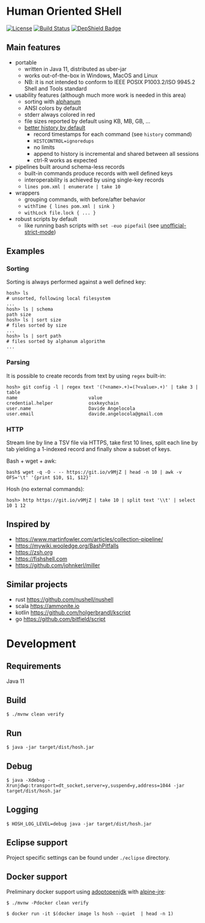 # Human Oriented SHell

[![License](https://img.shields.io/badge/License-MIT-blue.svg)](https://opensource.org/licenses/MIT) [![Build Status](https://dev.azure.com/davideangelocola/hosh/_apis/build/status/dfa1.hosh?branchName=master)](https://dev.azure.com/davideangelocola/hosh/_build/latest?definitionId=1&branchName=master) [![DepShield Badge](https://depshield.sonatype.org/badges/dfa1/hosh/depshield.svg)](https://depshield.github.io)


## Main features
- portable
    - written in Java 11, distributed as uber-jar
    - works out-of-the-box in Windows, MacOS and Linux
    - NB: it is not intended to conform to IEEE POSIX P1003.2/ISO 9945.2 Shell and Tools standard
- usability features (although much more work is needed in this area)
    - sorting with [alphanum](http://davekoelle.com/alphanum.html)
    - ANSI colors by default
    - stderr always colored in red
    - file sizes reported by default using KB, MB, GB, ...
    - [better history by default](https://sanctum.geek.nz/arabesque/better-bash-history/)
       - record timestamps for each command (see `history` command)
       - `HISTCONTROL=ignoredups`
       - no limits
       - append to history is incremental and shared between all sessions
       - ctrl-R works as expected
- pipelines built around schema-less records
    - built-in commands produce records with well defined keys
    - interoperability is achieved by using single-key records
    - `lines pom.xml | enumerate | take 10`
- wrappers
    - grouping commands, with before/after behavior
    - `withTime { lines pom.xml | sink }`
    - `withLock file.lock { ... }`
- robust scripts by default
    - like running bash scripts with `set -euo pipefail` (see [unofficial-strict-mode](http://redsymbol.net/articles/unofficial-bash-strict-mode/))

## Examples

### Sorting

Sorting is always performed against a well defined key:
```
hosh> ls
# unsorted, following local filesystem
...
hosh> ls | schema
path size
hosh> ls | sort size
# files sorted by size
...
hosh> ls | sort path
# files sorted by alphanum algorithm
...
```

### Parsing

It is possible to create records from text by using `regex` built-in:

```
hosh> git config -l | regex text '(?<name>.+)=(?<value>.+)' | take 3 | table
name                          value
credential.helper             osxkeychain
user.name                     Davide Angelocola
user.email                    davide.angelocola@gmail.com
```

### HTTP

Stream line by line a TSV file via HTTPS, take first 10 lines, split each line by tab yielding a 1-indexed record and finally show a subset of keys.

Bash + wget + awk:

```
bash$ wget -q -O - -- https://git.io/v9MjZ | head -n 10 | awk -v OFS='\t' '{print $10, $1, $12}'
```

Hosh (no external commands):

```
hosh> http https://git.io/v9MjZ | take 10 | split text '\\t' | select 10 1 12
```


## Inspired by

- https://www.martinfowler.com/articles/collection-pipeline/
- https://mywiki.wooledge.org/BashPitfalls
- https://zsh.org
- https://fishshell.com
- https://github.com/johnkerl/miller

## Similar projects

- rust https://github.com/nushell/nushell
- scala https://ammonite.io
- kotlin https://github.com/holgerbrandl/kscript
- go https://github.com/bitfield/script

# Development

## Requirements

Java 11

## Build

`$ ./mvnw clean verify`

## Run

`$ java -jar target/dist/hosh.jar`

## Debug

`$ java -Xdebug -Xrunjdwp:transport=dt_socket,server=y,suspend=y,address=1044 -jar target/dist/hosh.jar`

## Logging

`$ HOSH_LOG_LEVEL=debug java -jar target/dist/hosh.jar`

## Eclipse support

Project specific settings can be found under `./eclipse` directory.

## Docker support

Preliminary docker support using [adoptopenjdk](https://adoptopenjdk.net/) with [alpine-jre](https://hub.docker.com/r/adoptopenjdk/openjdk11):

`$ ./mvnw -Pdocker clean verify`

`$ docker run -it $(docker image ls hosh --quiet  | head -n 1)`


